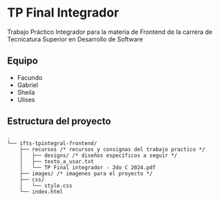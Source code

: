 # TP Final Integrador
Trabajo Práctico Integrador para la materia de Frontend de la carrera de Tecnicatura Superior en Desarrollo de Software

## Equipo
- Facundo
- Gabriel
- Sheila
- Ulises

## Estructura del proyecto
```
.
└── ifts-tpintegral-frontend/
    ├── recursos /* recursos y consignas del trabajo practico */
    │   ├── designs/ /* diseños específicos a seguir */
    │   ├── texto_a_usar.txt
    │   └── TP Final integrador - 2do C 2024.pdf
    ├── images/ /* imagenes para el proyecto */
    ├── css/
    │   └── style.css
    └── index.html
```
